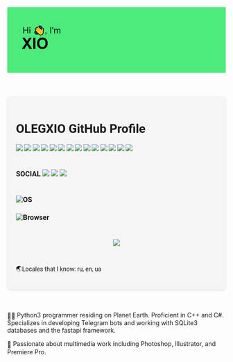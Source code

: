<img src="header.png">
<div style="font-family: 'Roboto', sans-serif; background-color: #f5f5f5; padding: 20px; border-radius: 8px; box-shadow: 0 2px 4px rgba(0, 0, 0, 0.1); max-width: 800px; margin: 50px auto;">
  <h1>OLEGXIO GitHub Profile</h1>
  <img src="https://img.shields.io/badge/python-3670A0?style=for-the-badge&logo=python&logoColor=ffdd54">
  <img src="https://img.shields.io/badge/sqlite-%2307405e.svg?style=for-the-badge&logo=sqlite&logoColor=white">
  <img src="https://img.shields.io/badge/adobe%20illustrator-%23FF9A00.svg?style=for-the-badge&logo=adobe%20illustrator&logoColor=white">
  <img src="https://img.shields.io/badge/adobe%20photoshop-%2331A8FF.svg?style=for-the-badge&logo=adobe%20photoshop&logoColor=white">
  <img src="https://img.shields.io/badge/Adobe%20Premiere%20Pro-9999FF.svg?style=for-the-badge&logo=Adobe%20Premiere%20Pro&logoColor=white">
  <img src="https://img.shields.io/badge/blender-%23F5792A.svg?style=for-the-badge&logo=blender&logoColor=white">
  <img src="https://img.shields.io/badge/Codeforces-445f9d?style=for-the-badge&logo=Codeforces&logoColor=white">
  <img src="https://img.shields.io/badge/-Stackoverflow-FE7A16?style=for-the-badge&logo=stack-overflow&logoColor=white">
  <img src="https://img.shields.io/badge/FastAPI-005571?style=for-the-badge&logo=fastapi">
  <img src="https://img.shields.io/badge/pycharm-143?style=for-the-badge&logo=pycharm&logoColor=black&color=black&labelColor=green">
  <img src="https://img.shields.io/badge/-Arduino-00979D?style=for-the-badge&logo=Arduino&logoColor=white">
  <img src="https://img.shields.io/badge/-RaspberryPi-C51A4A?style=for-the-badge&logo=Raspberry-Pi">
  <img src="https://img.shields.io/badge/-selenium-%43B02A?style=for-the-badge&logo=selenium&logoColor=white">
  <img src="https://img.shields.io/badge/github-%23121011.svg?style=for-the-badge&logo=github&logoColor=white">
<h1></h1>
<div>
  <h3>  SOCIAL
    <img align="bottom" src="https://img.shields.io/badge/Discord-%235865F2.svg?style=for-the-badge&logo=discord&logoColor=white">
    <a href="https://olegxio.t.me"><img align="bottom" src="https://img.shields.io/badge/Telegram-2CA5E0?style=for-the-badge&logo=telegram&logoColor=white"></a>
    <a href="mailto:olegxio@tensi.org"><img align="bottom" src="https://img.shields.io/badge/Gmail-D14836?style=for-the-badge&logo=gmail&logoColor=white"></a>
  </h3>
  <h1></h1>
  <h3>  OS        
    <img align="left" src="https://img.shields.io/badge/Tails%20-56347C?&style=for-the-badge&logo=tails&logoColor=white">
  </h3>
  <h3>  Browser        
    <img align="left" src="https://img.shields.io/badge/Tor-7D4698?style=for-the-badge&logo=Tor-Browser&logoColor=white">
  </h3>
</div>
  <h1></h1>
<p align="center">
  <img src="https://github-readme-stats.vercel.app/api?username=OlegXio&show_icons=true&count_private=true&bg_color=30,e96443,904e95&icon_color=fafafa&text_color=fafafa&title_color=fafafa&border_color=fafafa&border_radius=20&include_all_commits=true&line_height=30&custom_title=My%20GitHub%20Stats">
</p>
 <h1></h1>
  <p><span style="vertical-align: middle;">🌏</span>Locales that I know: ru, en, ua</p>
</div>
  <p><span style="vertical-align: middle;">👨‍💻</span> Python3 programmer residing on Planet Earth. Proficient in C++ and C#. Specializes in developing Telegram bots and working with SQLite3 databases and the fastapi framework.</p>
  <p><span style="vertical-align: middle;">🎨</span> Passionate about multimedia work including Photoshop, Illustrator, and Premiere Pro.</p>
</div>
